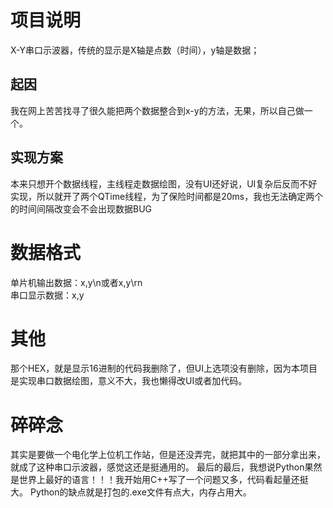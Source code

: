 # 项目说明
X-Y串口示波器，传统的显示是X轴是点数（时间），y轴是数据；  
## 起因
我在网上苦苦找寻了很久能把两个数据整合到x-y的方法，无果，所以自己做一个。
## 实现方案
本来只想开个数据线程，主线程走数据绘图，没有UI还好说，UI复杂后反而不好实现，所以就开了两个QTime线程，为了保险时间都是20ms，我也无法确定两个的时间间隔改变会不会出现数据BUG
# 数据格式
单片机输出数据：x,y\n或者x,y\rn  
串口显示数据：x,y
# 其他
那个HEX，就是显示16进制的代码我删除了，但UI上选项没有删除，因为本项目是实现串口数据绘图，意义不大，我也懒得改UI或者加代码。  
# 碎碎念
其实是要做一个电化学上位机工作站，但是还没弄完，就把其中的一部分拿出来，就成了这种串口示波器，感觉这还是挺通用的。
最后的最后，我想说Python果然是世界上最好的语言！！！我开始用C++写了一个问题又多，代码看起量还挺大。
Python的缺点就是打包的.exe文件有点大，内存占用大。